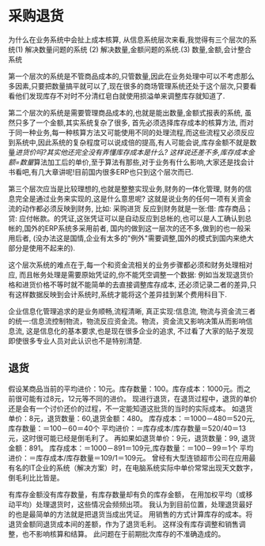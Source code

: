 采购退货
===

为什么在业务系统中会扯上成本核算, 从信息系统层次来看,我觉得有三个层次的系统(1) 解决数量问题的系统
(2) 解决数量,金额问题的系统.(3) 数量,金额,会计整合系统

第一个层次的系统是不管商品成本的,只管数量,因此在业务处理中可以不考虑那么多因素,只要把数量搞平就可以了,现在很多的商场管理系统还处于这个层次,只要看看他们发现库存不对时不分清红皂白就使用损溢单来调整库存就知道了.

第二个层次的系统是需要管理商品成本的,也就是能出数量,金额式报表的系统, 虽然只多了一个金额,其实系统复杂了很多, 首先必须选择库存成本的核算方法, 而对于同一种业务,每一种核算方法又可能使用不同的处理流程,而这些流程又必须反应到系统中,因此系统的复杂程度可以说成倍的提高,有人可能会说,库存金额不就是数量*进货价吗?其实他还完全没有弄懂库存成本是什么? 这样说还差不多,库存成本金额=数量*算法加工后的单价,至于算法有那些,对于业务有什么影响,大家还是找会计书看吧,有几大章讲呢!目前国内很多ERP也只到这个层次而已.

第三个层次应当是比较理想的,也就是整整实现业务,财务的一体化管理, 财务的信息完全是通过业务来实现的,这是什么意思呢? 这就是说业务的任何一项有关资金流的动作都必须反映到财务, 比如: 采购进货 反应到财务就是一张:借: 库存商品；贷: 应付帐款。的凭证,这张凭证可以是自动反应到总帐的,也可以是人工确认到总帐的,国外的ERP系统多采用前者, 国内的做到这一层次的还不多,做到的也一般采用后者, (没办法这是国情,企业有太多的"例外"需要调整,国外的模式到国内来绝大部分是使用不起来的).

这个层次系统的难点在于,每一个和资金流相关的业务步骤都必须和财务处理相对应, 而且帐务处理是需要原始凭证的,你不能凭空调整一个数据: 例如当发现退货价格和进货价格不等时就不能简单的去直接调整库存成本, 还必须记录二者的差异,只有这样数据反映到会计系统时,系统才能将这个差异挂到某个费用科目下.

企业信息化管理追求的是业务顺畅,流程清晰, 真正实现:信息流, 物流与资金流三者的统一:信息流控制物流，物流反应资金流。物流，资金流又影响决策从而影响信息流, 这是信息化的基本要求,也是现在很多企业的追求, 不过看了大家的贴子发现即使很多专业人员对此认识也不是特别清楚.

退货
---

假设某商品当前的平均进价：10元。库存数量：100。库存成本：1000元。而之前很可能有过8元，12元等不同的进价。
现进行退货，在退货过程中，退货的单价还是会有一个讨价还价的过程，不一定能知道这批货的当时的实际成本。
如退货单价：8元，退货数量：60,退货金额：480。
库存成本：＝1000－480＝520元,库存数量：＝100－60＝40个
平均进价：＝库存成本/库存数量＝520/40＝13元，这时很可能已经是倒毛利了。
再如果如退货单价：9元，退货数量：99, 退货金额：891。
库存成本：＝1000－891＝109元,库存数量：＝100－99＝1个
平均进价：＝库存成本/库存数量＝109/1＝109元。
曾经有大型连锁超市公司在应用最有名的IT企业的系统（解决方案）时，在电脑系统实际中单价常常出现天文数字，倒毛利比比皆是。

有库存金额没有库存数量，有库存数量却有负的库存金额，
在用加权平均（或移动平均）处理退货时，这些情况会频频出项。
我认为到目前位置，处理退货最好的也是最简单的方法就是把退货当成出凭证。
用销售的方式计算库存的成本。将退货金额同退货成本间的差额，作为了退货毛利。
这样没有库存调整和销售调整，也不影响核算和结算。
此问题在于前期批次库存的不准确造成的。

